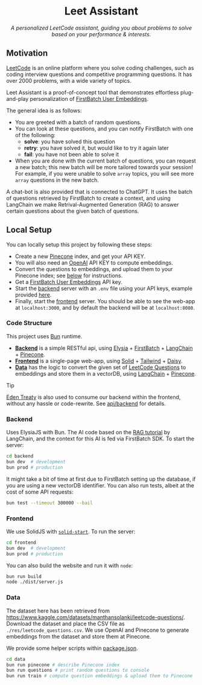 <div>
  <h1 align="center">
    Leet Assistant
  </h1>
  <p align="center">
    <i>A personalized LeetCode assistant, guiding you about problems to solve based on your performance & interests.</i>
  </p>
</div>

## Motivation

[LeetCode](https://leetcode.com/) is an online platform where you solve coding challenges, such as coding interview questions and competitive programming questions. It has over 2000 problems, with a wide variety of topics.

Leet Assistant is a proof-of-concept tool that demonstrates effortless plug-and-play personalization of [FirstBatch User Embeddings](https://userembeddings.firstbatch.xyz/).

The general idea is as follows:

- You are greeted with a batch of random questions.
- You can look at these questions, and you can notify FirstBatch with one of the following:
  - **solve**: you have solved this question
  - **retry**: you have solved it, but would like to try it again later
  - **fail**: you have not been able to solve it
- When you are done with the current batch of questions, you can request a new batch; this new batch will be more tailored towards your session! For example, if you were unable to solve `array` topics, you will see more `array` questions in the new batch.

A chat-bot is also provided that is connected to ChatGPT. It uses the batch of questions retrieved by FirstBatch to create a context, and using LangChain we make Retrival-Augmented Generation (RAG) to answer certain questions about the given batch of questions.

## Local Setup

You can locally setup this project by following these steps:

- Create a new [Pinecone](https://www.pinecone.io/) index, and get your API KEY.
- You will also need an [OpenAI](https://chat.openai.com/) API KEY to compute embeddings.
- Convert the questions to embeddings, and upload them to your Pinecone index; see [below](#data) for instructions.
- Get a [FirstBatch User Embeddings](https://userembeddings.firstbatch.xyz/) API key.
- Start the [backend](#backend) server with an `.env` file using your API keys, example provided [here](./backend/.env.example).
- Finally, start the [frontend](#frontend) server. You should be able to see the web-app at `localhost:3000`, and by default the backend will be at `localhost:8080`.

### Code Structure

This project uses [Bun](https://bun.sh/) runtime.

- [**Backend**](./backend/) is a simple RESTful api, using [Elysia](https://elysiajs.com/) + [FirstBatch](https://www.firstbatch.xyz/) + [LangChain](https://www.langchain.com/) + [Pinecone](https://www.pinecone.io/).
- [**Frontend**](./frontend/) is a single-page web-app, using [Solid](https://www.solidjs.com/) + [Tailwind](https://tailwindcss.com) + [Daisy](https://daisyui.com/).
- [**Data**](./data/) has the logic to convert the given set of [LeetCode Questions](https://www.kaggle.com/datasets/manthansolanki/leetcode-questions) to embeddings and store them in a vectorDB, using [LangChain](https://www.langchain.com/) + [Pinecone](https://www.pinecone.io/).

> [!TIP]
>
> [Eden Treaty](https://elysiajs.com/plugins/eden/treaty.html) is also used to consume our backend within the frontend, without any hassle or code-rewrite. See [api/backend](./frontend/src/api/backend.ts) for details.

### Backend

Uses ElysiaJS with Bun. The AI code based on the [RAG tutorial](https://js.langchain.com/docs/expression_language/cookbook/retrieval) by LangChain, and the context for this AI is fed via FirstBatch SDK. To start the server:

```bash
cd backend
bun dev  # development
bun prod # production
```

It might take a bit of time at first due to FirstBatch setting up the database, if you are using a new vectorDB identifier. You can also run tests, albeit at the cost of some API requests:

```sh
bun test --timeout 300000 --bail
```

### Frontend

We use SolidJS with [`solid-start`](https://start.solidjs.com). To run the server:

```sh
cd frontend
bun dev  # development
bun prod # production
```

You can also build the website and run it with `node`:

```sh
bun run build
node ./dist/server.js
```

### Data

The dataset here has been retrieved from <https://www.kaggle.com/datasets/manthansolanki/leetcode-questions/>. Download the dataset and place the CSV file as `./res/leetcode_questions.csv`. We use OpenAI and Pinecone to generate embeddings from the dataset and store them at Pinecone.

We provide some helper scripts within [package.json](./package.json).

```bash
cd data
bun run pinecone # describe Pinecone index
bun run questions # print random questions to console
bun run train # compute question embeddings & upload them to Pinecone
```
